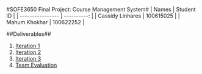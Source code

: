 #SOFE3650 Final Project: Course Management System#
| Names            | Student ID  |
| ---------------- | ----------: |
| Cassidy Linhares | 100615025   | 
| Mahum Khokhar    | 100622252   | 

##Deliverables##
  1. [Iteration 1](/Iteration1/)
  2. [Iteration 2](/Iteration2/)
  3. [Iteration 3](/Iteration3/)
  4. [Team Evaluation](/TeamEvaluation/)
